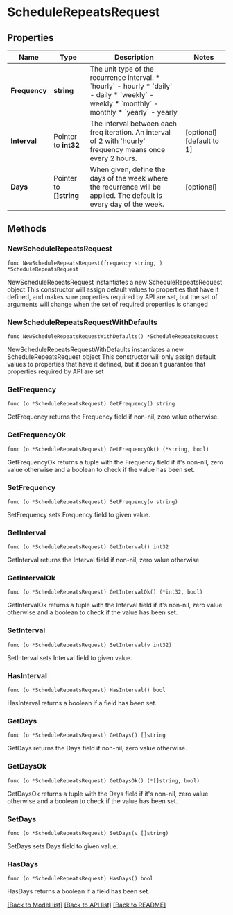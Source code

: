 # ScheduleRepeatsRequest

## Properties

Name | Type | Description | Notes
------------ | ------------- | ------------- | -------------
**Frequency** | **string** | The unit type of the recurrence interval.  * &#x60;hourly&#x60; - hourly * &#x60;daily&#x60; - daily * &#x60;weekly&#x60; - weekly * &#x60;monthly&#x60; - monthly * &#x60;yearly&#x60; - yearly | 
**Interval** | Pointer to **int32** | The interval between each freq iteration. An interval of 2 with &#39;hourly&#39; frequency means once every 2 hours. | [optional] [default to 1]
**Days** | Pointer to **[]string** | When given, define the days of the week where the recurrence will be applied. The default is every day of the week. | [optional] 

## Methods

### NewScheduleRepeatsRequest

`func NewScheduleRepeatsRequest(frequency string, ) *ScheduleRepeatsRequest`

NewScheduleRepeatsRequest instantiates a new ScheduleRepeatsRequest object
This constructor will assign default values to properties that have it defined,
and makes sure properties required by API are set, but the set of arguments
will change when the set of required properties is changed

### NewScheduleRepeatsRequestWithDefaults

`func NewScheduleRepeatsRequestWithDefaults() *ScheduleRepeatsRequest`

NewScheduleRepeatsRequestWithDefaults instantiates a new ScheduleRepeatsRequest object
This constructor will only assign default values to properties that have it defined,
but it doesn't guarantee that properties required by API are set

### GetFrequency

`func (o *ScheduleRepeatsRequest) GetFrequency() string`

GetFrequency returns the Frequency field if non-nil, zero value otherwise.

### GetFrequencyOk

`func (o *ScheduleRepeatsRequest) GetFrequencyOk() (*string, bool)`

GetFrequencyOk returns a tuple with the Frequency field if it's non-nil, zero value otherwise
and a boolean to check if the value has been set.

### SetFrequency

`func (o *ScheduleRepeatsRequest) SetFrequency(v string)`

SetFrequency sets Frequency field to given value.


### GetInterval

`func (o *ScheduleRepeatsRequest) GetInterval() int32`

GetInterval returns the Interval field if non-nil, zero value otherwise.

### GetIntervalOk

`func (o *ScheduleRepeatsRequest) GetIntervalOk() (*int32, bool)`

GetIntervalOk returns a tuple with the Interval field if it's non-nil, zero value otherwise
and a boolean to check if the value has been set.

### SetInterval

`func (o *ScheduleRepeatsRequest) SetInterval(v int32)`

SetInterval sets Interval field to given value.

### HasInterval

`func (o *ScheduleRepeatsRequest) HasInterval() bool`

HasInterval returns a boolean if a field has been set.

### GetDays

`func (o *ScheduleRepeatsRequest) GetDays() []string`

GetDays returns the Days field if non-nil, zero value otherwise.

### GetDaysOk

`func (o *ScheduleRepeatsRequest) GetDaysOk() (*[]string, bool)`

GetDaysOk returns a tuple with the Days field if it's non-nil, zero value otherwise
and a boolean to check if the value has been set.

### SetDays

`func (o *ScheduleRepeatsRequest) SetDays(v []string)`

SetDays sets Days field to given value.

### HasDays

`func (o *ScheduleRepeatsRequest) HasDays() bool`

HasDays returns a boolean if a field has been set.


[[Back to Model list]](../README.md#documentation-for-models) [[Back to API list]](../README.md#documentation-for-api-endpoints) [[Back to README]](../README.md)


